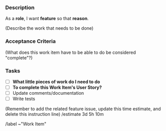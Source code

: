 ### Description

As a **role**, I want **feature** so that **reason**.

(Describe the work that needs to be done)

### Acceptance Criteria

(What does this work item have to be able to do be considered "complete"?)

### Tasks

- [ ] **What little pieces of work do I need to do**
- [ ] **To complete this Work Item's User Story?**
- [ ] Update comments/documentation
- [ ] Write tests

(Remember to add the related feature issue, update this time estimate,
and delete this instruction line)
/estimate 3d 5h 10m

/label ~"Work Item"

